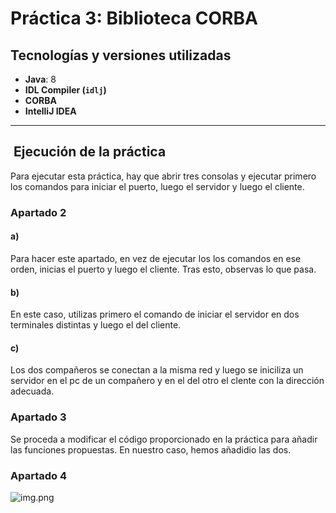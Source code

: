 # Práctica 3: Biblioteca CORBA

## Tecnologías y versiones utilizadas

- **Java**: 8
- **IDL Compiler (`idlj`)**
- **CORBA**
- **IntelliJ IDEA**


---

## ️ Ejecución de la práctica

Para ejecutar esta práctica, hay que abrir tres consolas y ejecutar
primero los comandos para iniciar el puerto, luego el servidor y luego el cliente.

### Apartado 2
#### a)
Para hacer este apartado, en vez de ejecutar los los comandos
en ese orden, inicias el puerto y luego el cliente. Tras esto,
observas lo que pasa.

#### b)
En este caso, utilizas primero el comando de iniciar el servidor
en dos terminales distintas y luego el del cliente.

#### c)
Los dos compañeros se conectan a la misma red y luego
se iniciliza un servidor en el pc de un compañero y en el del otro
el clente con la dirección adecuada.

### Apartado 3

Se proceda a modificar el código proporcionado en la práctica
para añadir las funciones propuestas. En nuestro caso, hemos añadidio las dos.

### Apartado 4

![img.png](img.png)